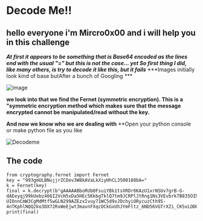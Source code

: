 # Decode Me!!

## hello everyone i'm Mircro0x00 and i will help you in this challenge

***At first it appears to be something that is Base64 encoded as the lines end with the usual "=" but this is not the case... yet So first thing I did, like many others, is try to decode it like this, but it fails***
***Images initially look kind of base butAfter a bunch of Googling ***

![image](https://user-images.githubusercontent.com/67539414/90959340-bde1a680-e49a-11ea-94ef-583bdbf7d81a.png)

**we look into that we find the Fernet (symmetric encryption). This is a "symmetric encryption method which makes sure that the message encrypted cannot be manipulated/read without the key.** 

**And now we know who we are dealing with**
**Open your python console or make python file as you like

![Decodeme](https://user-images.githubusercontent.com/67539414/90961831-defec300-e4ab-11ea-8c7f-b14500557917.png)
## The code
    from cryptography.fernet import Fernet
    key = "993gmULBNujjrZCDev3W8kAVaLkXiyHhCL3500188bA="
    k = Fernet(key)
    final = k.decrypt(b"gAAAAABboRUb0FsuiYBk1tsXRDr6KAzU1xrNSUv7grB-G-dAEeyqj99kUebz466I2VcH5xDa5HEc5KkbgTklQ7tm9JCRPlJtRng1Ns3VEvbrk7B835OINfPnRbc-UIOnnCmW3CgMdMtf5wGLN299AZEzxIvuy71WC5d9xJDchyiORycuzCth95-4nTKphlNQQ2ko3DX72RxWeEjwt3mavnFXqcOCkGxUhJYmFltz_6ND56VGTrXZi_CK5xLODOX4sj1GNwN_CrU3sJ0obTdA2wF5OaDZLbA1GBPfK0PDlC9WxoUf85K0tFXKfqbt3c5YqtqfytNG5gTkbDFM2NjE7BveBf1DP9ca8g==")
    print(final)
